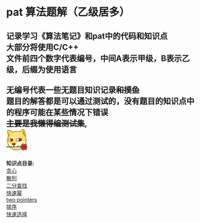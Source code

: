 pat 算法题解（乙级居多）
===
记录学习《算法笔记》和pat中的代码和知识点<br>
大部分将使用C/C++<br>
文件前四个数字代表编号，中间A表示甲级，B表示乙级，后缀为使用语言<br><br>
无编号代表一些无题目知识记录~~和摸鱼~~<br>
题目的解答都是可以通过测试的，没有题目的知识点中的程序可能在某些情况下错误<br>
~~主要是我懒得编测试集~~,<br>
<img src="./picture.jpg"/><br>
---
**知识点目录:**<br>
[贪心](./greed.cpp)<br>
[散列](./hash.cpp)<br>
[二分查找](./two_point.cpp)<br>
[快速幂](./quick.cpp)<br>
[two pointers](./two_pointers.cpp)<br>
[排序](./sort.cpp)<br>
[快速选择](./quickCh)

